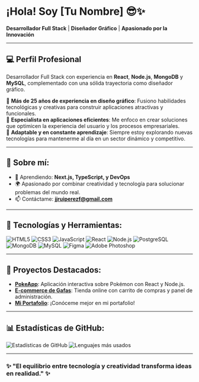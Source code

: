 # ¡Hola! Soy [Tu Nombre] 😎✨  
**Desarrollador Full Stack** | **Diseñador Gráfico** | **Apasionado por la Innovación**

---

## 💻 Perfil Profesional  
Desarrollador Full Stack con experiencia en **React**, **Node.js**, **MongoDB** y **MySQL**, complementado con una sólida trayectoria como diseñador gráfico.  

🎨 **Más de 25 años de experiencia en diseño gráfico**: Fusiono habilidades tecnológicas y creativas para construir aplicaciones atractivas y funcionales.  
🚀 **Especialista en aplicaciones eficientes**: Me enfoco en crear soluciones que optimicen la experiencia del usuario y los procesos empresariales.  
🌟 **Adaptable y en constante aprendizaje**: Siempre estoy explorando nuevas tecnologías para mantenerme al día en un sector dinámico y competitivo.  

---

## 🚀 Sobre mí:   
- 🌱 Aprendiendo: **Next.js, TypeScript, y DevOps**  
- 🌍 Apasionado por combinar creatividad y tecnología para solucionar problemas del mundo real.  
- 📫 Contáctame: **jjruiperezf@gmail.com**  

---

## 💼 Tecnologías y Herramientas:
![HTML5](https://img.shields.io/badge/-HTML5-orange?logo=html5&logoColor=white&style=flat)
![CSS3](https://img.shields.io/badge/-CSS3-blue?logo=css3&logoColor=white&style=flat)
![JavaScript](https://img.shields.io/badge/-JavaScript-yellow?logo=javascript&logoColor=white&style=flat)
![React](https://img.shields.io/badge/-React-blue?logo=react&logoColor=white&style=flat)
![Node.js](https://img.shields.io/badge/-Node.js-green?logo=node.js&logoColor=white&style=flat)
![PostgreSQL](https://img.shields.io/badge/-PostgreSQL-blue?logo=postgresql&logoColor=white&style=flat)
![MongoDB](https://img.shields.io/badge/-MongoDB-green?logo=mongodb&logoColor=white&style=flat)
![MySQL](https://img.shields.io/badge/-MySQL-blue?logo=mysql&logoColor=white&style=flat)
![Figma](https://img.shields.io/badge/-Figma-purple?logo=figma&logoColor=white&style=flat)
![Adobe Photoshop](https://img.shields.io/badge/-Photoshop-blue?logo=adobephotoshop&logoColor=white&style=flat)

---

## 🌟 Proyectos Destacados:
- **[PokeApp](https://github.com/JhonyBe77/pokeApp-React)**: Aplicación interactiva sobre Pokémon con React y Node.js.  
- **[E-commerce de Gafas](https://github.com/JhonyBe77/O-Optica_APP)**: Tienda online con carrito de compras y panel de administración.  
- **[Mi Portafolio](https://github.com/JhonyBe77/MiPortafolio)**: ¡Conóceme mejor en mi portafolio!  

---

## 📊 Estadísticas de GitHub:
![Estadísticas de GitHub](https://github-readme-stats.vercel.app/api?username=tuusuario&show_icons=true&theme=radical)
![Lenguajes más usados](https://github-readme-stats.vercel.app/api/top-langs/?username=tuusuario&layout=compact&theme=radical)

---

### ✨ "El equilibrio entre tecnología y creatividad transforma ideas en realidad." ✨
